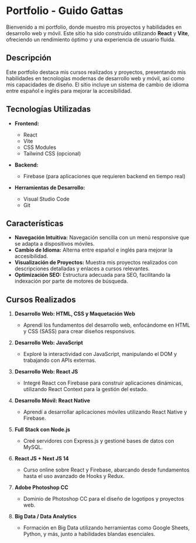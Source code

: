 # Portfolio - Guido Gattas

Bienvenido a mi portfolio, donde muestro mis proyectos y habilidades en desarrollo web y móvil. Este sitio ha sido construido utilizando **React** y **Vite**, ofreciendo un rendimiento óptimo y una experiencia de usuario fluida.

## Descripción

Este portfolio destaca mis cursos realizados y proyectos, presentando mis habilidades en tecnologías modernas de desarrollo web y móvil, así como mis capacidades de diseño. El sitio incluye un sistema de cambio de idioma entre español e inglés para mejorar la accesibilidad.

## Tecnologías Utilizadas

- **Frontend:**
  - React
  - Vite
  - CSS Modules
  - Tailwind CSS (opcional)
  
- **Backend:**
  - Firebase (para aplicaciones que requieren backend en tiempo real)
  
- **Herramientas de Desarrollo:**
  - Visual Studio Code
  - Git

## Características

- **Navegación Intuitiva:** Navegación sencilla con un menú responsive que se adapta a dispositivos móviles.
- **Cambio de Idioma:** Alterna entre español e inglés para mejorar la accesibilidad.
- **Visualización de Proyectos:** Muestra mis proyectos realizados con descripciones detalladas y enlaces a cursos relevantes.
- **Optimización SEO:** Estructura adecuada para SEO, facilitando la indexación por parte de motores de búsqueda.

## Cursos Realizados

1. **Desarrollo Web: HTML, CSS y Maquetación Web**
   - Aprendí los fundamentos del desarrollo web, enfocándome en HTML y CSS (SASS) para crear diseños responsivos.

2. **Desarrollo Web: JavaScript**
   - Exploré la interactividad con JavaScript, manipulando el DOM y trabajando con APIs externas.

3. **Desarrollo Web: React JS**
   - Integré React con Firebase para construir aplicaciones dinámicas, utilizando React Context para la gestión del estado.

4. **Desarrollo Móvil: React Native**
   - Aprendí a desarrollar aplicaciones móviles utilizando React Native y Firebase.

5. **Full Stack con Node.js**
   - Creé servidores con Express.js y gestioné bases de datos con MySQL.

6. **React JS + Next JS 14**
   - Curso online sobre React y Firebase, abarcando desde fundamentos hasta el uso avanzado de Hooks y Redux.

7. **Adobe Photoshop CC**
   - Dominio de Photoshop CC para el diseño de logotipos y proyectos web.

8. **Big Data / Data Analytics**
   - Formación en Big Data utilizando herramientas como Google Sheets, Python, y más, junto a habilidades blandas esenciales.
